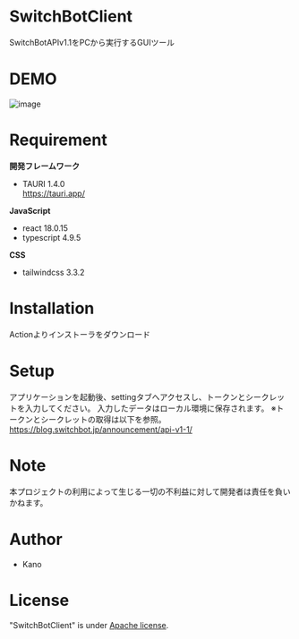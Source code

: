 # SwitchBotClient

SwitchBotAPIv1.1をPCから実行するGUIツール

# DEMO
![image](https://github.com/Gyabi/SwitchBotClient/assets/58720709/eae8ad7b-87e2-4009-b718-4287f3eeb7e9)

# Requirement
**開発フレームワーク**
* TAURI 1.4.0  
https://tauri.app/

**JavaScript**
* react 18.0.15
* typescript 4.9.5

**CSS**
* tailwindcss 3.3.2


# Installation

Actionよりインストーラをダウンロード

# Setup

アプリケーションを起動後、settingタブへアクセスし、トークンとシークレットを入力してください。
入力したデータはローカル環境に保存されます。
※トークンとシークレットの取得は以下を参照。
https://blog.switchbot.jp/announcement/api-v1-1/

# Note

本プロジェクトの利用によって生じる一切の不利益に対して開発者は責任を負いかねます。

# Author

* Kano

# License

"SwitchBotClient" is under [Apache license](http://www.apache.org/licenses/).
